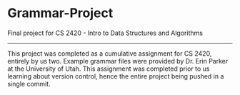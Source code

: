 # Grammar-Project
 Final project for CS 2420 - Intro to Data Structures and Algorithms
 
 ---
 
This project was completed as a cumulative assignment for CS 2420, entirely by us two. Example grammar files were provided by Dr. Erin Parker at the University of Utah. This assignment was completed prior to us learning about version control, hence the entire project being pushed in a single commit.
